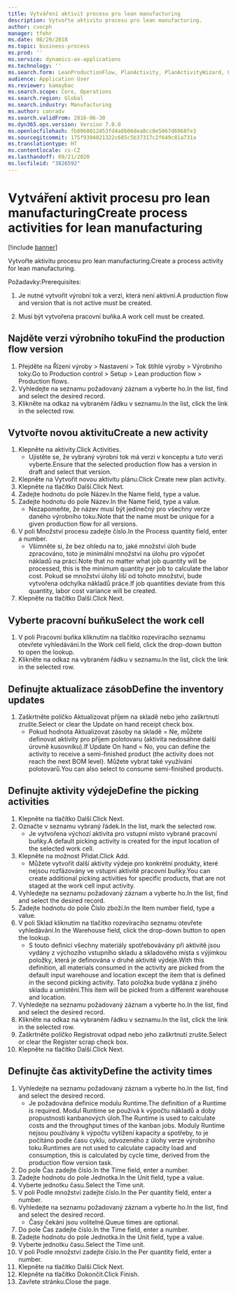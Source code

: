 ```yaml
---
title: Vytváření aktivit procesu pro lean manufacturing
description: Vytvořte aktivitu procesu pro lean manufacturing.
author: cvocph
manager: tfehr
ms.date: 08/29/2018
ms.topic: business-process
ms.prod: ''
ms.service: dynamics-ax-applications
ms.technology: ''
ms.search.form: LeanProductionFlow, PlanActivity, PlanActivityWizard, LeanWorkCellLookup, InventLocationIdLookup, PlanActivityDetails, KanbanJobPickingListPart
audience: Application User
ms.reviewer: kamaybac
ms.search.scope: Core, Operations
ms.search.region: Global
ms.search.industry: Manufacturing
ms.author: conradv
ms.search.validFrom: 2016-06-30
ms.dyn365.ops.version: Version 7.0.0
ms.openlocfilehash: fb8068012453fd4a8b06dea8cc8e5067d6968fe3
ms.sourcegitcommit: 175f9394021322c685c5b37317c2f649c81a731a
ms.translationtype: HT
ms.contentlocale: cs-CZ
ms.lasthandoff: 09/21/2020
ms.locfileid: "3826592"
---
```

# <a name="create-process-activities-for-lean-manufacturing"></a><span data-ttu-id="856f2-103">Vytváření aktivit procesu pro lean manufacturing</span><span class="sxs-lookup"><span data-stu-id="856f2-103">Create process activities for lean manufacturing</span></span>

[!include [banner](../../includes/banner.md)]

<span data-ttu-id="856f2-104">Vytvořte aktivitu procesu pro lean manufacturing.</span><span class="sxs-lookup"><span data-stu-id="856f2-104">Create a process activity for lean manufacturing.</span></span> 

<span data-ttu-id="856f2-105">Požadavky:</span><span class="sxs-lookup"><span data-stu-id="856f2-105">Prerequisites:</span></span> 

1. <span data-ttu-id="856f2-106">Je nutné vytvořit výrobní tok a verzi, která není aktivní.</span><span class="sxs-lookup"><span data-stu-id="856f2-106">A production flow and version that is not active must be created.</span></span>

2. <span data-ttu-id="856f2-107">Musí být vytvořena pracovní buňka.</span><span class="sxs-lookup"><span data-stu-id="856f2-107">A work cell must be created.</span></span>


## <a name="find-the-production-flow-version"></a><span data-ttu-id="856f2-108">Najděte verzi výrobního toku</span><span class="sxs-lookup"><span data-stu-id="856f2-108">Find the production flow version</span></span>
1. <span data-ttu-id="856f2-109">Přejděte na Řízení výroby > Nastavení > Tok štíhlé výroby > Výrobního toky.</span><span class="sxs-lookup"><span data-stu-id="856f2-109">Go to Production control > Setup > Lean production flow > Production flows.</span></span>
2. <span data-ttu-id="856f2-110">Vyhledejte na seznamu požadovaný záznam a vyberte ho.</span><span class="sxs-lookup"><span data-stu-id="856f2-110">In the list, find and select the desired record.</span></span>
3. <span data-ttu-id="856f2-111">Klikněte na odkaz na vybraném řádku v seznamu.</span><span class="sxs-lookup"><span data-stu-id="856f2-111">In the list, click the link in the selected row.</span></span>

## <a name="create-a-new-activity"></a><span data-ttu-id="856f2-112">Vytvořte novou aktivitu</span><span class="sxs-lookup"><span data-stu-id="856f2-112">Create a new activity</span></span>
1. <span data-ttu-id="856f2-113">Klepněte na aktivity.</span><span class="sxs-lookup"><span data-stu-id="856f2-113">Click Activities.</span></span>
    * <span data-ttu-id="856f2-114">Ujistěte se, že vybraný výrobní tok má verzi v konceptu a tuto verzi vyberte.</span><span class="sxs-lookup"><span data-stu-id="856f2-114">Ensure that the selected production flow has a version in draft and select that version.</span></span>  
2. <span data-ttu-id="856f2-115">Klepněte na Vytvořit novou aktivitu plánu.</span><span class="sxs-lookup"><span data-stu-id="856f2-115">Click Create new plan activity.</span></span>
3. <span data-ttu-id="856f2-116">Klepněte na tlačítko Další.</span><span class="sxs-lookup"><span data-stu-id="856f2-116">Click Next.</span></span>
4. <span data-ttu-id="856f2-117">Zadejte hodnotu do pole Název.</span><span class="sxs-lookup"><span data-stu-id="856f2-117">In the Name field, type a value.</span></span>
5. <span data-ttu-id="856f2-118">Zadejte hodnotu do pole Název.</span><span class="sxs-lookup"><span data-stu-id="856f2-118">In the Name field, type a value.</span></span>
    * <span data-ttu-id="856f2-119">Nezapomeňte, že název musí být jedinečný pro všechny verze daného výrobního toku.</span><span class="sxs-lookup"><span data-stu-id="856f2-119">Note that the name must be unique for a given production flow for all versions.</span></span>  
6. <span data-ttu-id="856f2-120">V poli Množství procesu zadejte číslo.</span><span class="sxs-lookup"><span data-stu-id="856f2-120">In the Process quantity field, enter a number.</span></span>
    * <span data-ttu-id="856f2-121">Všimněte si, že bez ohledu na to, jaké množství úloh bude zpracováno, toto je minimální množství na úlohu pro výpočet nákladů na práci.</span><span class="sxs-lookup"><span data-stu-id="856f2-121">Note that no matter what job quantity will be processed, this is the minimum quantity per job to calculate the labor cost.</span></span> <span data-ttu-id="856f2-122">Pokud se množství úlohy liší od tohoto množství, bude vytvořena odchylka nákladů práce.</span><span class="sxs-lookup"><span data-stu-id="856f2-122">If job quantities deviate from this quantity, labor cost variance will be created.</span></span>  
7. <span data-ttu-id="856f2-123">Klepněte na tlačítko Další.</span><span class="sxs-lookup"><span data-stu-id="856f2-123">Click Next.</span></span>

## <a name="select-the-work-cell"></a><span data-ttu-id="856f2-124">Vyberte pracovní buňku</span><span class="sxs-lookup"><span data-stu-id="856f2-124">Select the work cell</span></span>
1. <span data-ttu-id="856f2-125">V poli Pracovní buňka kliknutím na tlačítko rozevíracího seznamu otevřete vyhledávání.</span><span class="sxs-lookup"><span data-stu-id="856f2-125">In the Work cell field, click the drop-down button to open the lookup.</span></span>
2. <span data-ttu-id="856f2-126">Klikněte na odkaz na vybraném řádku v seznamu.</span><span class="sxs-lookup"><span data-stu-id="856f2-126">In the list, click the link in the selected row.</span></span>

## <a name="define-the-inventory-updates"></a><span data-ttu-id="856f2-127">Definujte aktualizace zásob</span><span class="sxs-lookup"><span data-stu-id="856f2-127">Define the inventory updates</span></span>
1. <span data-ttu-id="856f2-128">Zaškrtněte políčko Aktualizovat příjem na skladě nebo jeho zaškrtnutí zrušte.</span><span class="sxs-lookup"><span data-stu-id="856f2-128">Select or clear the Update on hand receipt check box.</span></span>
    * <span data-ttu-id="856f2-129">Pokud hodnota Aktualizovat zásoby na skladě = Ne, můžete definovat aktivity pro příjem polotovaru (aktivita nedosáhne další úrovně kusovníku).</span><span class="sxs-lookup"><span data-stu-id="856f2-129">If Update On hand = No, you can define the activity to receive a semi-finished product (the activity does not reach the next BOM level).</span></span>    <span data-ttu-id="856f2-130">Můžete vybrat také využívání polotovarů.</span><span class="sxs-lookup"><span data-stu-id="856f2-130">You can also select to consume semi-finished products.</span></span>  

## <a name="define-the-picking-activities"></a><span data-ttu-id="856f2-131">Definujte aktivity výdeje</span><span class="sxs-lookup"><span data-stu-id="856f2-131">Define the picking activities</span></span>
1. <span data-ttu-id="856f2-132">Klepněte na tlačítko Další.</span><span class="sxs-lookup"><span data-stu-id="856f2-132">Click Next.</span></span>
2. <span data-ttu-id="856f2-133">Označte v seznamu vybraný řádek.</span><span class="sxs-lookup"><span data-stu-id="856f2-133">In the list, mark the selected row.</span></span>
    * <span data-ttu-id="856f2-134">Je vytvořena výchozí aktivita pro vstupní místo vybrané pracovní buňky.</span><span class="sxs-lookup"><span data-stu-id="856f2-134">A default picking activity is created for the input location of the selected work cell.</span></span>  
3. <span data-ttu-id="856f2-135">Klepněte na možnost Přidat.</span><span class="sxs-lookup"><span data-stu-id="856f2-135">Click Add.</span></span>
    * <span data-ttu-id="856f2-136">Můžete vytvořit další aktivity výdeje pro konkrétní produkty, které nejsou rozfázovány ve vstupní aktivitě pracovní buňky.</span><span class="sxs-lookup"><span data-stu-id="856f2-136">You can create additional picking activities for specific products, that are not staged at the work cell input activity.</span></span>  
4. <span data-ttu-id="856f2-137">Vyhledejte na seznamu požadovaný záznam a vyberte ho.</span><span class="sxs-lookup"><span data-stu-id="856f2-137">In the list, find and select the desired record.</span></span>
5. <span data-ttu-id="856f2-138">Zadejte hodnotu do pole Číslo zboží.</span><span class="sxs-lookup"><span data-stu-id="856f2-138">In the Item number field, type a value.</span></span>
6. <span data-ttu-id="856f2-139">V poli Sklad kliknutím na tlačítko rozevíracího seznamu otevřete vyhledávání.</span><span class="sxs-lookup"><span data-stu-id="856f2-139">In the Warehouse field, click the drop-down button to open the lookup.</span></span>
    * <span data-ttu-id="856f2-140">S touto definicí všechny materiály spotřebovávány při aktivitě jsou vydány z výchozího vstupního skladu a skladového místa s výjimkou položky, která je definována v druhé aktivitě výdeje.</span><span class="sxs-lookup"><span data-stu-id="856f2-140">With this definition, all materials consumed in the activity are picked from the default input warehouse and location except the item that is defined in the second picking activity.</span></span> <span data-ttu-id="856f2-141">Tato položka bude vydána z jiného skladu a umístění.</span><span class="sxs-lookup"><span data-stu-id="856f2-141">This item will be picked from a different warehouse and location.</span></span>  
7. <span data-ttu-id="856f2-142">Vyhledejte na seznamu požadovaný záznam a vyberte ho.</span><span class="sxs-lookup"><span data-stu-id="856f2-142">In the list, find and select the desired record.</span></span>
8. <span data-ttu-id="856f2-143">Klikněte na odkaz na vybraném řádku v seznamu.</span><span class="sxs-lookup"><span data-stu-id="856f2-143">In the list, click the link in the selected row.</span></span>
9. <span data-ttu-id="856f2-144">Zaškrtněte políčko Registrovat odpad nebo jeho zaškrtnutí zrušte.</span><span class="sxs-lookup"><span data-stu-id="856f2-144">Select or clear the Register scrap check box.</span></span>
10. <span data-ttu-id="856f2-145">Klepněte na tlačítko Další.</span><span class="sxs-lookup"><span data-stu-id="856f2-145">Click Next.</span></span>

## <a name="define-the-activity-times"></a><span data-ttu-id="856f2-146">Definujte čas aktivity</span><span class="sxs-lookup"><span data-stu-id="856f2-146">Define the activity times</span></span>
1. <span data-ttu-id="856f2-147">Vyhledejte na seznamu požadovaný záznam a vyberte ho.</span><span class="sxs-lookup"><span data-stu-id="856f2-147">In the list, find and select the desired record.</span></span>
    * <span data-ttu-id="856f2-148">Je požadována definice modulu Runtime.</span><span class="sxs-lookup"><span data-stu-id="856f2-148">The definition of a Runtime is required.</span></span> <span data-ttu-id="856f2-149">Modul Runtime se používá k výpočtu nákladů a doby propustnosti kanbanových úloh.</span><span class="sxs-lookup"><span data-stu-id="856f2-149">The Runtime is used to calculate costs and the throughput times of the kanban jobs.</span></span> <span data-ttu-id="856f2-150">Moduly Runtime nejsou používány k výpočtu vytížení kapacity a spotřeby, to je počítáno podle času cyklu, odvozeného z úlohy verze výrobního toku.</span><span class="sxs-lookup"><span data-stu-id="856f2-150">Runtimes are not used to calculate capacity load and consumption, this is calculated by cycle time, derived from the production flow version task.</span></span>  
2. <span data-ttu-id="856f2-151">Do pole Čas zadejte číslo.</span><span class="sxs-lookup"><span data-stu-id="856f2-151">In the Time field, enter a number.</span></span>
3. <span data-ttu-id="856f2-152">Zadejte hodnotu do pole Jednotka.</span><span class="sxs-lookup"><span data-stu-id="856f2-152">In the Unit field, type a value.</span></span>
4. <span data-ttu-id="856f2-153">Vyberte jednotku času.</span><span class="sxs-lookup"><span data-stu-id="856f2-153">Select the Time unit.</span></span>
5. <span data-ttu-id="856f2-154">V poli Podle množství zadejte číslo.</span><span class="sxs-lookup"><span data-stu-id="856f2-154">In the Per quantity field, enter a number.</span></span>
6. <span data-ttu-id="856f2-155">Vyhledejte na seznamu požadovaný záznam a vyberte ho.</span><span class="sxs-lookup"><span data-stu-id="856f2-155">In the list, find and select the desired record.</span></span>
    * <span data-ttu-id="856f2-156">Časy čekání jsou volitelné.</span><span class="sxs-lookup"><span data-stu-id="856f2-156">Queue times are optional.</span></span>  
7. <span data-ttu-id="856f2-157">Do pole Čas zadejte číslo.</span><span class="sxs-lookup"><span data-stu-id="856f2-157">In the Time field, enter a number.</span></span>
8. <span data-ttu-id="856f2-158">Zadejte hodnotu do pole Jednotka.</span><span class="sxs-lookup"><span data-stu-id="856f2-158">In the Unit field, type a value.</span></span>
9. <span data-ttu-id="856f2-159">Vyberte jednotku času.</span><span class="sxs-lookup"><span data-stu-id="856f2-159">Select the Time unit.</span></span>
10. <span data-ttu-id="856f2-160">V poli Podle množství zadejte číslo.</span><span class="sxs-lookup"><span data-stu-id="856f2-160">In the Per quantity field, enter a number.</span></span>
11. <span data-ttu-id="856f2-161">Klepněte na tlačítko Další.</span><span class="sxs-lookup"><span data-stu-id="856f2-161">Click Next.</span></span>
12. <span data-ttu-id="856f2-162">Klepněte na tlačítko Dokončit.</span><span class="sxs-lookup"><span data-stu-id="856f2-162">Click Finish.</span></span>
13. <span data-ttu-id="856f2-163">Zavřete stránku.</span><span class="sxs-lookup"><span data-stu-id="856f2-163">Close the page.</span></span>

